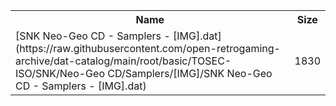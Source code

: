 <table>
<tr><th>Name</th><th>Size</th></tr>
<tr><td>[SNK Neo-Geo CD - Samplers - [IMG].dat](https://raw.githubusercontent.com/open-retrogaming-archive/dat-catalog/main/root/basic/TOSEC-ISO/SNK/Neo-Geo CD/Samplers/[IMG]/SNK Neo-Geo CD - Samplers - [IMG].dat)</td><td>1830</td></tr>
</table>
